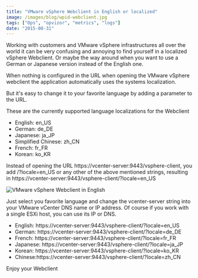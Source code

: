 ```yaml
---
title: "VMware vSphere Webclient in English or localized"
image: /images/blog/wpid-webclient.jpg
tags: ["Ops", "opvizor", "metrics", "logs"]
date: "2015-08-31"
---
```


Working with customers and VMware vSphere infrastructures all over the world it can be very confusing and annoying to find yourself in a localized vSphere Webclient. Or maybe the way around when you want to use a German or Japanese version instead of the English one.

When nothing is configured in the URL when opening the VMware vSphere webclient the application automatically uses the systems localization.

But it's easy to change it to your favorite language by adding a parameter to the URL.

These are the currently supported language localizations for the Webclient

- English: en\_US
- German: de\_DE
- Japanese: ja\_JP
- Simplified Chinese: zh\_CN
- French: fr\_FR
- Korean: ko\_KR

Instead of opening the URL https://vcenter-server:9443/vsphere-client, you add /?locale=en\_US or any other of the above mentioned strings, resulting in https://vcenter-server:9443/vsphere-client/?locale=en\_US

![VMware vSphere Webclient in English](/images/blog/wpid-webclient.jpg)

Just select you favorite language and change the vcenter-server string into your VMware vCenter DNS name or IP address. Of course if you work with a single ESXi host, you can use its IP or DNS.

- English: https://vcenter-server:9443/vsphere-client/?locale=en\_US
- German: https://vcenter-server:9443/vsphere-client/?locale=de\_DE
- French: https://vcenter-server:9443/vsphere-client/?locale=fr\_FR
- Japanese: https://vcenter-server:9443/vsphere-client/?locale=ja\_JP
- Korean: https://vcenter-server:9443/vsphere-client/?locale=ko\_KR
- Chinese:https://vcenter-server:9443/vsphere-client/?locale=zh\_CN

Enjoy your Webclient
